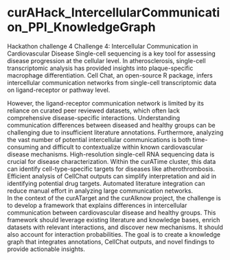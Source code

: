 # curAHack_IntercellularCommunication_PPI_KnowledgeGraph
Hackathon challenge 4
Challenge 4: Intercellular Communication in Cardiovascular Disease 
Single-cell sequencing is a key tool for assessing disease progression at the cellular level. In 
atherosclerosis, single-cell transcriptomic analysis has provided insights into plaque-specific 
macrophage differentiation. Cell Chat, an open-source R package, infers intercellular communication 
networks from single-cell transcriptomic data on ligand-receptor or pathway level.  

However, the ligand-receptor communication network is limited by its reliance on curated peer
reviewed datasets, which often lack comprehensive disease-specific interactions. Understanding 
communication differences between diseased and healthy groups can be challenging due to 
insufficient literature annotations. Furthermore, analyzing the vast number of potential intercellular 
communications is both time-consuming and difficult to contextualize within known cardiovascular 
disease mechanisms. 
High-resolution single-cell RNA sequencing data is crucial for disease characterization. Within the 
curATime cluster, this data can identify cell-type-specific targets for diseases like atherothrombosis. 
Efficient analysis of CellChat outputs can simplify interpretation and aid in identifying potential drug 
targets. Automated literature integration can reduce manual effort in analyzing large communication 
networks.  
In the context of the curATarget and the curAIknow project, the challenge is to develop a framework 
that explains differences in intercellular communication between cardiovascular disease and healthy 
groups. This framework should leverage existing literature and knowledge bases, enrich datasets with 
relevant interactions, and discover new mechanisms. It should also account for interaction 
probabilities. The goal is to create a knowledge graph that integrates annotations, CellChat outputs, 
and novel findings to provide actionable insights. 
